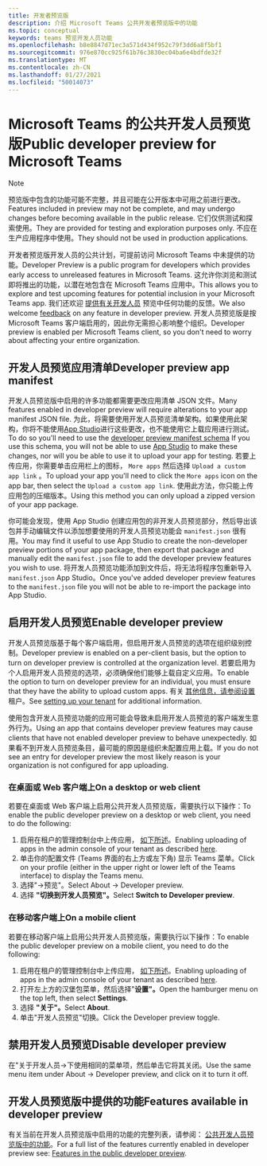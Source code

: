 ```yaml
---
title: 开发者预览版
description: 介绍 Microsoft Teams 公共开发者预览版中的功能
ms.topic: conceptual
keywords: teams 预览开发人员功能
ms.openlocfilehash: b8e8847d71ec3a571d434f952c79f3dd6a8f5bf1
ms.sourcegitcommit: 976e870cc925f61b76c3830ec04ba6e4bdfde32f
ms.translationtype: MT
ms.contentlocale: zh-CN
ms.lasthandoff: 01/27/2021
ms.locfileid: "50014073"
---
```

# <a name="public-developer-preview-for-microsoft-teams"></a><span data-ttu-id="a3292-104">Microsoft Teams 的公共开发人员预览版</span><span class="sxs-lookup"><span data-stu-id="a3292-104">Public developer preview for Microsoft Teams</span></span>

>[!NOTE]
><span data-ttu-id="a3292-105">预览版中包含的功能可能不完整，并且可能在公开版本中可用之前进行更改。</span><span class="sxs-lookup"><span data-stu-id="a3292-105">Features included in preview may not be complete, and may undergo changes before becoming available in the public release.</span></span> <span data-ttu-id="a3292-106">它们仅供测试和探索使用。</span><span class="sxs-lookup"><span data-stu-id="a3292-106">They are provided for testing and exploration purposes only.</span></span> <span data-ttu-id="a3292-107">不应在生产应用程序中使用。</span><span class="sxs-lookup"><span data-stu-id="a3292-107">They should not be used in production applications.</span></span>

<span data-ttu-id="a3292-108">开发者预览版开发人员的公共计划，可提前访问 Microsoft Teams 中未提供的功能。</span><span class="sxs-lookup"><span data-stu-id="a3292-108">Developer Preview is a public program for developers which provides early access to unreleased features in Microsoft Teams.</span></span> <span data-ttu-id="a3292-109">这允许你浏览和测试即将推出的功能，以潜在地包含在 Microsoft Teams 应用中。</span><span class="sxs-lookup"><span data-stu-id="a3292-109">This allows you to explore and test upcoming features for potential inclusion in your Microsoft Teams app.</span></span> <span data-ttu-id="a3292-110">我们还欢迎 [提供有关开发人员](~/feedback.md) 预览中任何功能的反馈。</span><span class="sxs-lookup"><span data-stu-id="a3292-110">We also welcome [feedback](~/feedback.md) on any feature in developer preview.</span></span> <span data-ttu-id="a3292-111">开发人员预览版是按 Microsoft Teams 客户端启用的，因此你无需担心影响整个组织。</span><span class="sxs-lookup"><span data-stu-id="a3292-111">Developer preview is enabled per Microsoft Teams client, so you don't need to worry about affecting your entire organization.</span></span>

## <a name="developer-preview-app-manifest"></a><span data-ttu-id="a3292-112">开发人员预览应用清单</span><span class="sxs-lookup"><span data-stu-id="a3292-112">Developer preview app manifest</span></span>

<span data-ttu-id="a3292-113">开发人员预览版中启用的许多功能都需要更改应用清单 JSON 文件。</span><span class="sxs-lookup"><span data-stu-id="a3292-113">Many features enabled in developer preview will require alterations to your app manifest JSON file.</span></span> <span data-ttu-id="a3292-114">为此，将需要使用开发人员预览清单架构。如果[](~/resources/schema/manifest-schema-dev-preview.md)使用此架构，你将不能使用[App Studio](~/concepts/build-and-test/app-studio-overview.md)进行这些更改，也不能使用它上载应用进行测试。</span><span class="sxs-lookup"><span data-stu-id="a3292-114">To do so you'll need to use the [developer preview manifest schema](~/resources/schema/manifest-schema-dev-preview.md) If you use this schema, you will not be able to use [App Studio](~/concepts/build-and-test/app-studio-overview.md) to make these changes, nor will you be able to use it to upload your app for testing.</span></span> <span data-ttu-id="a3292-115">若要上传应用，你需要单击应用栏上的图标， `More apps` 然后选择 `Upload a custom app link` 。</span><span class="sxs-lookup"><span data-stu-id="a3292-115">To upload your app you'll need to click the `More apps` icon on the app bar, then select the `Upload a custom app link`.</span></span> <span data-ttu-id="a3292-116">使用此方法，你只能上传应用包的压缩版本。</span><span class="sxs-lookup"><span data-stu-id="a3292-116">Using this method you can only upload a zipped version of your app package.</span></span>

<span data-ttu-id="a3292-117">你可能会发现，使用 App Studio 创建应用包的非开发人员预览部分，然后导出该包并手动编辑文件以添加想要使用的开发人员预览功能会 `manifest.json` 很有用。</span><span class="sxs-lookup"><span data-stu-id="a3292-117">You may find it useful to use App Studio to create the non-developer preview portions of your app package, then export that package and manually edit the `manifest.json` file to add the developer preview features you wish to use.</span></span> <span data-ttu-id="a3292-118">将开发人员预览功能添加到文件后，将无法将程序包重新导入 `manifest.json` App Studio。</span><span class="sxs-lookup"><span data-stu-id="a3292-118">Once you've added developer preview features to the `manifest.json` file you will not be able to re-import the package into App Studio.</span></span>

## <a name="enable-developer-preview"></a><span data-ttu-id="a3292-119">启用开发人员预览</span><span class="sxs-lookup"><span data-stu-id="a3292-119">Enable developer preview</span></span>

<span data-ttu-id="a3292-120">开发人员预览版基于每个客户端启用，但启用开发人员预览的选项在组织级别控制。</span><span class="sxs-lookup"><span data-stu-id="a3292-120">Developer preview is enabled on a per-client basis, but the option to turn on developer preview is controlled at the organization level.</span></span> <span data-ttu-id="a3292-121">若要启用为个人启用开发人员预览的选项，必须确保他们能够上载自定义应用。</span><span class="sxs-lookup"><span data-stu-id="a3292-121">To enable the option to turn on developer preview for an individual, you must ensure that they have the ability to upload custom apps.</span></span> <span data-ttu-id="a3292-122">有关 [其他信息，请参阅设置](~/concepts/build-and-test/prepare-your-o365-tenant.md) 租户。</span><span class="sxs-lookup"><span data-stu-id="a3292-122">See [setting up your tenant](~/concepts/build-and-test/prepare-your-o365-tenant.md) for additional information.</span></span>

<span data-ttu-id="a3292-123">使用包含开发人员预览功能的应用可能会导致未启用开发人员预览的客户端发生意外行为。</span><span class="sxs-lookup"><span data-stu-id="a3292-123">Using an app that contains developer preview features may cause clients that have not enabled developer preview to behave unexpectedly.</span></span> <span data-ttu-id="a3292-124">如果看不到开发人员预览条目，最可能的原因是组织未配置应用上载。</span><span class="sxs-lookup"><span data-stu-id="a3292-124">If you do not see an entry for developer preview the most likely reason is your organization is not configured for app uploading.</span></span>

### <a name="on-a-desktop-or-web-client"></a><span data-ttu-id="a3292-125">在桌面或 Web 客户端上</span><span class="sxs-lookup"><span data-stu-id="a3292-125">On a desktop or web client</span></span>

<span data-ttu-id="a3292-126">若要在桌面或 Web 客户端上启用公共开发人员预览版，需要执行以下操作：</span><span class="sxs-lookup"><span data-stu-id="a3292-126">To enable the public developer preview on a desktop or web client, you need to do the following:</span></span>

1. <span data-ttu-id="a3292-127">启用在租户的管理控制台中上传应用， [如下所述](~/concepts/build-and-test/prepare-your-o365-tenant.md)。</span><span class="sxs-lookup"><span data-stu-id="a3292-127">Enabling uploading of apps in the admin console of your tenant as described [here](~/concepts/build-and-test/prepare-your-o365-tenant.md).</span></span>
1. <span data-ttu-id="a3292-128">单击你的配置文件 (Teams 界面的右上方或左下角) 显示 Teams 菜单。</span><span class="sxs-lookup"><span data-stu-id="a3292-128">Click on your profile (either in the upper right or lower left of the Teams interface) to display the Teams menu.</span></span>
1. <span data-ttu-id="a3292-129">选择"→预览"。</span><span class="sxs-lookup"><span data-stu-id="a3292-129">Select About → Developer preview.</span></span>
1. <span data-ttu-id="a3292-130">选择 **"切换到开发人员预览"。**</span><span class="sxs-lookup"><span data-stu-id="a3292-130">Select **Switch to Developer preview**.</span></span>

### <a name="on-a-mobile-client"></a><span data-ttu-id="a3292-131">在移动客户端上</span><span class="sxs-lookup"><span data-stu-id="a3292-131">On a mobile client</span></span>

<span data-ttu-id="a3292-132">若要在移动客户端上启用公共开发人员预览版，需要执行以下操作：</span><span class="sxs-lookup"><span data-stu-id="a3292-132">To enable the public developer preview on a mobile client, you need to do the following:</span></span>

1. <span data-ttu-id="a3292-133">启用在租户的管理控制台中上传应用， [如下所述](~/concepts/build-and-test/prepare-your-o365-tenant.md)。</span><span class="sxs-lookup"><span data-stu-id="a3292-133">Enabling uploading of apps in the admin console of your tenant as described [here](~/concepts/build-and-test/prepare-your-o365-tenant.md).</span></span>
1. <span data-ttu-id="a3292-134">打开左上方的汉堡包菜单，然后选择"**设置"。**</span><span class="sxs-lookup"><span data-stu-id="a3292-134">Open the hamburger menu on the top left, then select **Settings**.</span></span>
1. <span data-ttu-id="a3292-135">选择 **"关于"。**</span><span class="sxs-lookup"><span data-stu-id="a3292-135">Select **About**.</span></span>
1. <span data-ttu-id="a3292-136">单击"开发人员预览"切换。</span><span class="sxs-lookup"><span data-stu-id="a3292-136">Click the Developer preview toggle.</span></span>

## <a name="disable-developer-preview"></a><span data-ttu-id="a3292-137">禁用开发人员预览</span><span class="sxs-lookup"><span data-stu-id="a3292-137">Disable developer preview</span></span>

<span data-ttu-id="a3292-138">在"关于开发人员→下使用相同的菜单项，然后单击它将其关闭。</span><span class="sxs-lookup"><span data-stu-id="a3292-138">Use the same menu item under About → Developer preview, and click on it to turn it off.</span></span>

## <a name="features-available-in-developer-preview"></a><span data-ttu-id="a3292-139">开发人员预览版中提供的功能</span><span class="sxs-lookup"><span data-stu-id="a3292-139">Features available in developer preview</span></span>

<span data-ttu-id="a3292-140">有关当前在开发人员预览版中启用的功能的完整列表，请参阅： [公共开发人员预览版中的功能](../../resources/dev-preview/developer-preview-features.md)。</span><span class="sxs-lookup"><span data-stu-id="a3292-140">For a full list of the features currently enabled in developer preview see: [Features in the public developer preview](../../resources/dev-preview/developer-preview-features.md).</span></span>
